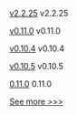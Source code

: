 
[v2.2.25](https://github.com/hyperledger/fabric-sdk-java/releases/tag/v2.2.25) v2.2.25

[v0.11.0](https://github.com/hyperledger/aries-acapy-docs/releases/tag/v0.11.0) v0.11.0

[v0.10.4](https://github.com/hyperledger/aries-acapy-docs/releases/tag/v0.10.4) v0.10.4

[v0.10.5](https://github.com/hyperledger/aries-acapy-docs/releases/tag/v0.10.5) v0.10.5

[0.11.0](https://github.com/hyperledger/aries-cloudagent-python/releases/tag/0.11.0) 0.11.0


[See more >>>](https://start-here.hyperledger.org/releases)
